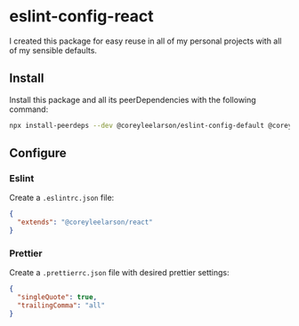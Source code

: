 # eslint-config-react

I created this package for easy reuse in all of my personal projects with all of my sensible defaults.

## Install

Install this package and all its peerDependencies with the following command:

```bash
npx install-peerdeps --dev @coreyleelarson/eslint-config-default @coreyleelarson/eslint-config-react
```

## Configure

### Eslint
Create a `.eslintrc.json` file:

```json
{
  "extends": "@coreyleelarson/react"
}
```

### Prettier
Create a `.prettierrc.json` file with desired prettier settings:

```json
{
  "singleQuote": true,
  "trailingComma": "all"
}
```
